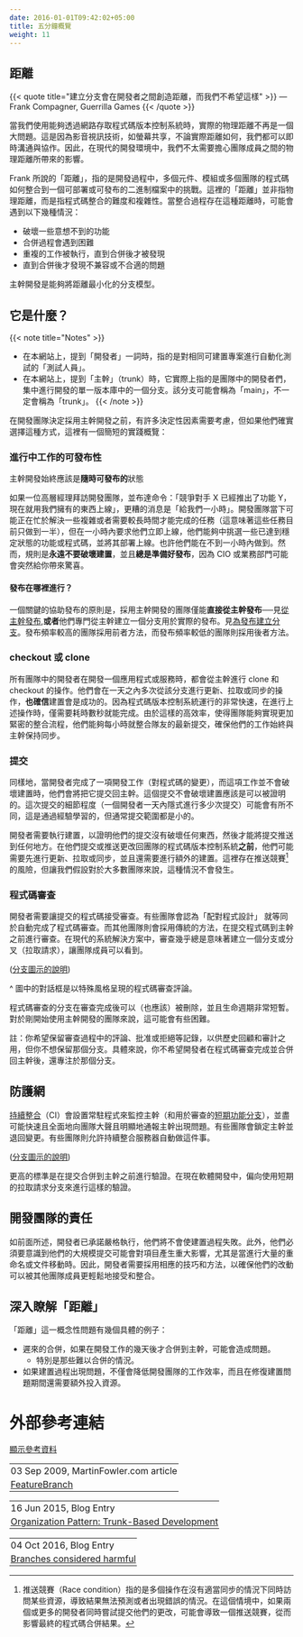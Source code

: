 ```yaml
---
date: 2016-01-01T09:42:02+05:00
title: 五分鐘概覽
weight: 11
---
```


<!--
## Distance

{{< quote title="Branches create distance between developers and we do not want that" >}}
&mdash; Frank Compagner, Guerrilla Games
{{< /quote >}}

Assuming any network-accessible source control, physical distance is mitigated by AV technologies including 
screen sharing. So we will not worry about that so much these days.

Frank's 'distance' is about the distance to the integration of code from multiple components/modules/sub-teams for a 
binary that could be deployed or shipped. The problematic distance is to code not yet in the single shared branch, 
that might:

* break something unexpected once merged
* be difficult to merge in.
* not show that work was duplicated until it is merged
* not show problems of incompatibility/undesirability that does not break the build

Trunk-Based Development is a branching model that reduces this distance to the minimum. 
 
-->

## 距離

{{< quote title="建立分支會在開發者之間創造距離，而我們不希望這樣" >}}
&mdash; Frank Compagner, Guerrilla Games
{{< /quote >}}

當我們使用能夠透過網路存取程式碼版本控制系統時，實際的物理距離不再是一個大問題。這是因為影音視訊技術，如螢幕共享，不論實際距離如何，我們都可以即時溝通與協作。因此，在現代的開發環境中，我們不太需要擔心團隊成員之間的物理距離所帶來的影響。

Frank 所說的「距離」，指的是開發過程中，多個元件、模組或多個團隊的程式碼如何整合到一個可部署或可發布的二進制檔案中的挑戰。這裡的「距離」並非指物理距離，而是指程式碼整合的難度和複雜性。當整合過程存在這種距離時，可能會遇到以下幾種情況：

* 破壞一些意想不到的功能
* 合併過程會遇到困難
* 重複的工作被執行，直到合併後才被發現
* 直到合併後才發現不兼容或不合適的問題

主幹開發是能夠將距離最小化的分支模型。

<!--
## What it is

{{< note title="Notes" >}}
* Use of "Developers" throughout this site, means "QA-automators" for the same buildable thing, too.
* When we say 'the trunk' on this site, it is just a branch in a single repository that developers in a team are focusing on 
for development. It may be called 'main'. That hints at the fact that the branch in question may literally not be 
called 'trunk' at all.
{{< /note >}}

There are many deciding factors before a development team settles on Trunk-Based Development, but here is a short overview 
of the practices if they do:
-->

## 它是什麼？

{{< note title="Notes" >}}
* 在本網站上，提到「開發者」一詞時，指的是對相同可建置專案進行自動化測試的「測試人員」。
* 在本網站上，提到「主幹」（trunk）時，它實際上指的是團隊中的開發者們，集中進行開發的單一版本庫中的一個分支。該分支可能會稱為「main」，不一定會稱為「trunk」。
{{< /note >}}

在開發團隊決定採用主幹開發之前，有許多決定性因素需要考慮，但如果他們確實選擇這種方式，這裡有一個簡短的實踐概覽：

<!--
### Releasability of work in progress

Trunk-Based Development will always be **release ready**

If an executive manager visited the development team and commanded "Competitor X has launched feature Y, go 
live now with what we have", the worst response would be "give us one hour". The development team might have been very 
busy with tricky or even time-consuming tasks (therefore partially complete), but in an hour, they are able to go live 
with something just stabilized from the trunk. Perhaps they can do it in less than an hour. The rule, though, is to **never break 
the build**, and **always be release ready** because the CIO or the business may surprise you.
-->

### 進行中工作的可發布性

主幹開發始終應該是**隨時可發布的**狀態

如果一位高層經理拜訪開發團隊，並布達命令：「競爭對手 X 已經推出了功能 Y，現在就用我們擁有的東西上線」，更糟的消息是「給我們一小時」。開發團隊當下可能正在忙於解決一些複雜或者需要較長時間才能完成的任務（這意味著這些任務目前只做到一半），但在一小時內要求他們立即上線，他們能夠中挑選一些已達到穩定狀態的功能或程式碼，並將其部署上線。也許他們能在不到一小時內做到。然而，規則是**永遠不要破壞建置**，並且**總是準備好發布**，因為 CIO 或業務部門可能會突然給你帶來驚喜。

<!--
#### Where releases happen

A key facilitating rule is that Trunk-Based Development teams exclusively **either** release directly from the 
trunk - see [release from trunk](/release-from-trunk/), **or** they make a branch from the trunk specifically for 
the actual release. See [Branch for release](/branch-for-release/).
Teams with a higher release cadence do the former, and those with a lower release cadence do the latter. 
-->

#### 發布在哪裡進行？

一個關鍵的協助發布的原則是，採用主幹開發的團隊僅能**直接從主幹發布**──見[從主幹發布](/release-from-trunk/),**或者**他們專門從主幹建立一個分支用於實際的發布。見[為發布建立分支](/branch-for-release/)。發布頻率較高的團隊採用前者方法，而發布頻率較低的團隊則採用後者方法。

<!--
### Checking out / cloning

All developers in a team working on an application/service, clone and checkout from the trunk. They will 
update/pull/sync from that branch many times a day, **knowing** that the build passes. Their fast 
source-control system means that their delays are a matter of a few seconds for this operation. They are now 
integrating their teammates' commits on an hour-by-hour basis.
-->

### checkout 或 clone

所有團隊中的開發者在開發一個應用程式或服務時，都會從主幹進行 clone 和 checkout 的操作。他們會在一天之內多次從該分支進行更新、拉取或同步的操作，**也確信**建置會是成功的。因為程式碼版本控制系統運行的非常快速，在進行上述操作時，僅需要耗時數秒就能完成。由於這樣的高效率，使得團隊能夠實現更加緊密的整合流程，他們能夠每小時就整合隊友的最新提交，確保他們的工作始終與主幹保持同步。

<!--
### Committing

Similarly, developers completing a piece of development work (changes to source code), that does not 
break the build, will commit it back to the trunk. That it does not break the build should be provable. The granularity of that commit (how many a developer 
would implicitly do a day) can vary and is learned through experience, but commits are typically small.

The developer needs to run the build, to prove that they did not break anything with the commit **before** the commit
is pushed anywhere. They might have to do an update/pull/sync before they commit/push the changes back to the team's 
version control server, and additional builds too. There's a risk of a race condition there, but let us assume that is not 
going to happen for most teams.
-->

### 提交

同樣地，當開發者完成了一項開發工作（對程式碼的變更），而這項工作並不會破壞建置時，他們會將把它提交回主幹。這個提交不會破壞建置應該是可以被證明的。這次提交的細節程度（一個開發者一天內隱式進行多少次提交）可能會有所不同，這是通過經驗學習的，但通常提交範圍都是小的。

開發者需要執行建置，以證明他們的提交沒有破壞任何東西，然後才能將提交推送到任何地方。在他們提交或推送更改回團隊的程式碼版本控制系統**之前**，他們可能需要先進行更新、拉取或同步，並且還需要進行額外的建置。這裡存在推送競賽[^race-condition]的風險，但讓我們假設對於大多數團隊來說，這種情況不會發生。

[^race-condition]: 推送競賽（Race condition）指的是多個操作在沒有適當同步的情況下同時訪問某些資源，導致結果無法預測或者出現錯誤的情況。在這個情境中，如果兩個或更多的開發者同時嘗試提交他們的更改，可能會導致一個推送競賽，從而影響最終的程式碼合併結果。

<!--
### Code Reviews

The developer needs to get the commit reviewed. Some teams will count the fact that the code was 'pair programmed' 
as an automatic review. Other teams will follow a conventional design where the commit is marshaled
for review before landing in the trunk. In modern portal solutions, marshaled nearly always means a branch/fork (Pull
Request) that is visible to the team.

![](trunk_pr.png)
([key](/key/))

^ the speech bubbles are stylized code review comments

Code review branches can (and should) be 
deleted after the code review is complete and be very short-lived. This is tricky for teams new to Trunk Based 
Development. 

Note: You want to keep 
the commentary/approval/rejection that is part of the review for historical and auditing purposes, but you do not want to 
keep the branch. Specifically, you do not want the developers to focus on the branch after the code review and merge back
to the trunk.
-->

### 程式碼審查

開發者需要讓提交的程式碼接受審查。有些團隊會認為「配對程式設計」 就等同於自動完成了程式碼審查。而其他團隊則會採用傳統的方法，在提交程式碼到主幹之前進行審查。在現代的系統解決方案中，審查幾乎總是意味著建立一個分支或分叉（拉取請求），讓團隊成員可以看到。

<img srcset="trunk_pr.png 1x,trunk_pr@2x.png 2x">([分支圖示的說明](/key/))

^ 圖中的對話框是以特殊風格呈現的程式碼審查評論。

程式碼審查的分支在審查完成後可以（也應該）被刪除，並且生命週期非常短暫。對於剛開始使用主幹開發的團隊來說，這可能會有些困難。

註：你希望保留審查過程中的評論、批准或拒絕等記錄，以供歷史回顧和審計之用，但你不想保留那個分支。具體來說，你不希望開發者在程式碼審查完成並合併回主幹後，還專注於那個分支。

<!--
## A safety net

[Continuous Integration](/continuous-integration/) (CI) daemons are set up to watch the trunk (and the 
[short-lived feature branches](/short-lived-feature-branches/) used in review), and as quickly and completely as possible 
loudly/visibly inform the team that the trunk is broken.  Some teams will lock the trunk and roll-back changes. Others 
will allow the CI server to do that automatically.

![](5trunk1.png)
([key](/key/))

The high bar is verifying the commit before it lands in the trunk. Short-lived Pull Request branches are the modern
place for that.
 
-->

## 防護網

[持續整合](/continuous-integration/)（CI）會設置常駐程式來監控主幹（和用於審查的[短期功能分支](/short-lived-feature-branches/)），並盡可能快速且全面地向團隊大聲且明顯地通報主幹出現問題。有些團隊會鎖定主幹並退回變更。有些團隊則允許持續整合服務器自動做這件事。

<img srcset="5trunk1.png 1x,5trunk1@2x.png 2x">([分支圖示的說明](/key/))

更高的標準是在提交合併到主幹之前進行驗證。在現在軟體開發中，偏向使用短期的拉取請求分支來進行這樣的驗證。

<!--
## Developer team commitments

As stated, developers are pledging to be rigorous and not break the build. They're also going to need to consider 
the impact of their potentially larger commits, especially where renames or moves were wholesale, and adopt techniques
to allow those changes to be more easily consumed by teammates.
-->

## 開發團隊的責任

如前面所述，開發者已承諾嚴格執行，他們將不會使建置過程失敗。此外，他們必須要意識到他們的大規模提交可能會對項目產生重大影響，尤其是當進行大量的重命名或文件移動時。因此，開發者需要採用相應的技巧和方法，以確保他們的改動可以被其他團隊成員更輕鬆地接受和整合。

<!--
## Drilling into 'Distance'

Problematic 'distance' has a few tangible examples:

* Late merges of development that happened more than a couple of days ago
  * Difficult merges in particular
* A breaking build that lowers development team throughput, and diverts resources while it is being fixed
-->

## 深入瞭解「距離」

「距離」這一概念性問題有幾個具體的例子：

* 遲來的合併，如果在開發工作的幾天後才合併到主幹，可能會造成問題。
  * 特別是那些難以合併的情況。
* 如果建置過程出現問題，不僅會降低開發團隊的工作效率，而且在修復建置問題期間還需要額外投入資源。

<!--
# References elsewhere
-->

# 外部參考連結
<div id="references-elsewhere" ></div>
<a id="showHideRefs" href="javascript:toggleRefs();">顯示參考資料</a>

<div>
    <table style="border: 0; box-shadow: none">
        <tr>
            <td style="padding: 2px" valign="top">03 Sep 2009, MartinFowler.com article</td>
        </tr>
        <tr>
            <td style="border-top: 0px; padding: 2px" valign="top"><a href="https://martinfowler.com/bliki/FeatureBranch.html">FeatureBranch</a></td>
        </tr>
    </table>
    <table style="border: 0; box-shadow: none">
        <tr>
            <td style="padding: 2px" valign="top">16 Jun 2015, Blog Entry</td>
        </tr>
        <tr>
            <td style="border-top: 0px; padding: 2px" valign="top"><a href="http://www.alwaysagileconsulting.com/articles/organisation-pattern-trunk-based-development">Organization Pattern: Trunk-Based Development</a></td>
        </tr>
    </table>
    <table style="border: 0; box-shadow: none">
        <tr>
            <td style="padding: 2px" valign="top">04 Oct 2016, Blog Entry</td>
        </tr>
        <tr>
            <td style="border-top: 0px; padding: 2px" valign="top"><a href="https://www.michielrook.nl/2016/10/branches-considered-harmful/">Branches considered harmful</a></td>
        </tr>
    </table>
</div>


